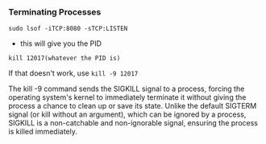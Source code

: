 ### Terminating Processes
`sudo lsof -iTCP:8080 -sTCP:LISTEN`
- this will give you the PID

`kill 12017(whatever the PID is)`

If that doesn't work, use `kill -9 12017`

The kill -9 command sends the SIGKILL signal to a process, forcing the operating system's kernel to immediately terminate it without giving the process a chance to clean up or save its state. Unlike the default SIGTERM signal (or kill without an argument), which can be ignored by a process, SIGKILL is a non-catchable and non-ignorable signal, ensuring the process is killed immediately. 

